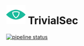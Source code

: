 # <img src="/assets/icon-512x512.png"  width="52" height="52"> TrivialSec

[![pipeline status](https://gitlab.com/trivialsec/reverse-proxy/badges/master/pipeline.svg)](https://gitlab.com/trivialsec/reverse-proxy/commits/master)


